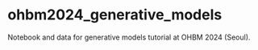 # ohbm2024_generative_models
Notebook and data for generative models tutorial at OHBM 2024 (Seoul).
